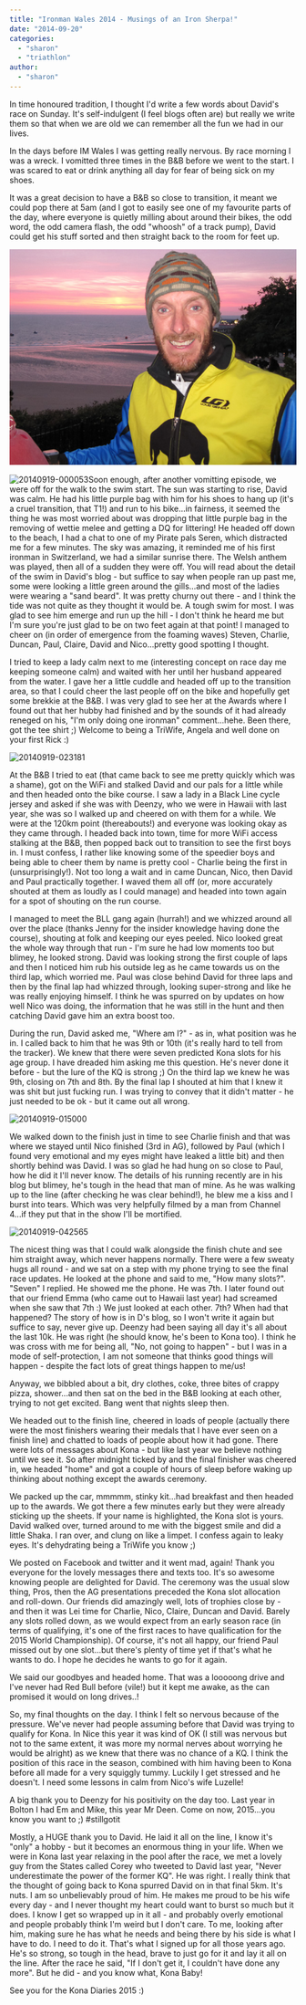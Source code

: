 ```yaml
---
title: "Ironman Wales 2014 - Musings of an Iron Sherpa!"
date: "2014-09-20"
categories: 
  - "sharon"
  - "triathlon"
author: 
  - "sharon"
---
```


In time honoured tradition, I thought I'd write a few words about David's race on Sunday. It's self-indulgent (I feel blogs often are) but really we write them so that when we are old we can remember all the fun we had in our lives.

In the days before IM Wales I was getting really nervous. By race morning I was a wreck. I vomitted three times in the B&B before we went to the start. I was scared to eat or drink anything all day for fear of being sick on my shoes.

It was a great decision to have a B&B so close to transition, it meant we could pop there at 5am (and I got to easily see one of my favourite parts of the day, where everyone is quietly milling about around their bikes, the odd word, the odd camera flash, the odd "whoosh" of a track pump), David could get his stuff sorted and then straight back to the room for feet up.

![20140914-4477](/images/2014/20140914-4477.jpg)

![20140919-000053](/images/2014/20140919-000053-266x400.jpg)Soon enough, after another vomitting episode, we were off for the walk to the swim start. The sun was starting to rise, David was calm. He had his little purple bag with him for his shoes to hang up (it's a cruel transition, that T1!) and run to his bike...in fairness, it seemed the thing he was most worried about was dropping that little purple bag in the removing of wettie melee and getting a DQ for littering! He headed off down to the beach, I had a chat to one of my Pirate pals Seren, which distracted me for a few minutes. The sky was amazing, it reminded me of his first ironman in Switzerland, we had a similar sunrise there. The Welsh anthem was played, then all of a sudden they were off. You will read about the detail of the swim in David's blog - but suffice to say when people ran up past me, some were looking a little green around the gills...and most of the ladies were wearing a "sand beard". It was pretty churny out there - and I think the tide was not quite as they thought it would be. A tough swim for most. I was glad to see him emerge and run up the hill - I don't think he heard me but I'm sure you're just glad to be on two feet again at that point! I managed to cheer on (in order of emergence from the foaming waves) Steven, Charlie, Duncan, Paul, Claire, David and Nico...pretty good spotting I thought.

I tried to keep a lady calm next to me (interesting concept on race day me keeping someone calm) and waited with her until her husband appeared from the water. I gave her a little cuddle and headed off up to the transition area, so that I could cheer the last people off on the bike and hopefully get some brekkie at the B&B. I was very glad to see her at the Awards where I found out that her hubby had finished and by the sounds of it had already reneged on his, "I'm only doing one ironman" comment...hehe. Been there, got the tee shirt ;) Welcome to being a TriWife, Angela and well done on your first Rick :)

![20140919-023181](/images/2014/20140919-023181-265x400.jpg)

At the B&B I tried to eat (that came back to see me pretty quickly which was a shame), got on the WiFi and stalked David and our pals for a little while and then headed onto the bike course. I saw a lady in a Black Line cycle jersey and asked if she was with Deenzy, who we were in Hawaii with last year, she was so I walked up and cheered on with them for a while. We were at the 120km point (thereabouts!) and everyone was looking okay as they came through. I headed back into town, time for more WiFi access stalking at the B&B, then popped back out to transition to see the first boys in. I must confess, I rather like knowing some of the speedier boys and being able to cheer them by name is pretty cool - Charlie being the first in (unsurprisingly!). Not too long a wait and in came Duncan, Nico, then David and Paul practically together. I waved them all off (or, more accurately shouted at them as loudly as I could manage) and headed into town again for a spot of shouting on the run course.

I managed to meet the BLL gang again (hurrah!) and we whizzed around all over the place (thanks Jenny for the insider knowledge having done the course), shouting at folk and keeping our eyes peeled. Nico looked great the whole way through that run - I'm sure he had low moments too but blimey, he looked strong. David was looking strong the first couple of laps and then I noticed him rub his outside leg as he came towards us on the third lap, which worried me. Paul was close behind David for three laps and then by the final lap had whizzed through, looking super-strong and like he was really enjoying himself. I think he was spurred on by updates on how well Nico was doing, the information that he was still in the hunt and then catching David gave him an extra boost too.

During the run, David asked me, "Where am I?" - as in, what position was he in. I called back to him that he was 9th or 10th (it's really hard to tell from the tracker). We knew that there were seven predicted Kona slots for his age group. I have dreaded him asking me this question. He's never done it before - but the lure of the KQ is strong ;) On the third lap we knew he was 9th, closing on 7th and 8th. By the final lap I shouted at him that I knew it was shit but just fucking run. I was trying to convey that it didn't matter - he just needed to be ok - but it came out all wrong.

![20140919-015000](/images/2014/20140919-015000-532x800.jpg)

We walked down to the finish just in time to see Charlie finish and that was where we stayed until Nico finished (3rd in AG), followed by Paul (which I found very emotional and my eyes might have leaked a little bit) and then shortly behind was David. I was so glad he had hung on so close to Paul, how he did it I'll never know. The details of his running recently are in his blog but blimey, he's tough in the head that man of mine. As he was walking up to the line (after checking he was clear behind!), he blew me a kiss and I burst into tears. Which was very helpfully filmed by a man from Channel 4...if they put that in the show I'll be mortified.

![20140919-042565](/images/2014/20140919-042565-531x800.jpg)

The nicest thing was that I could walk alongside the finish chute and see him straight away, which never happens normally. There were a few sweaty hugs all round - and we sat on a step with my phone trying to see the final race updates. He looked at the phone and said to me, "How many slots?". "Seven" I replied. He showed me the phone. He was 7th. I later found out that our friend Emma (who came out to Hawaii last year) had screamed when she saw that 7th :) We just looked at each other. 7th? When had that happened? The story of how is in D's blog, so I won't write it again but suffice to say, never give up. Deenzy had been saying all day it's all about the last 10k. He was right (he should know, he's been to Kona too). I think he was cross with me for being all, "No, not going to happen" - but I was in a mode of self-protection, I am not someone that thinks good things will happen - despite the fact lots of great things happen to me/us!

Anyway, we bibbled about a bit, dry clothes, coke, three bites of crappy pizza, shower...and then sat on the bed in the B&B looking at each other, trying to not get excited. Bang went that nights sleep then.

We headed out to the finish line, cheered in loads of people (actually there were the most finishers wearing their medals that I have ever seen on a finish line) and chatted to loads of people about how it had gone. There were lots of messages about Kona - but like last year we believe nothing until we see it. So after midnight ticked by and the final finisher was cheered in, we headed "home" and got a couple of hours of sleep before waking up thinking about nothing except the awards ceremony.

We packed up the car, mmmmm, stinky kit...had breakfast and then headed up to the awards. We got there a few minutes early but they were already sticking up the sheets. If your name is highlighted, the Kona slot is yours. David walked over, turned around to me with the biggest smile and did a little Shaka. I ran over, and clung on like a limpet. I confess again to leaky eyes. It's dehydrating being a TriWife you know ;)

We posted on Facebook and twitter and it went mad, again! Thank you everyone for the lovely messages there and texts too. It's so awesome knowing people are delighted for David. The ceremony was the usual slow thing, Pros, then the AG presentations preceded the Kona slot allocation and roll-down. Our friends did amazingly well, lots of trophies close by - and then it was Lei time for Charlie, Nico, Claire, Duncan and David. Barely any slots rolled down, as we would expect from an early season race (in terms of qualifying, it's one of the first races to have qualification for the 2015 World Championship). Of course, it's not all happy, our friend Paul missed out by one slot...but there's plenty of time yet if that's what he wants to do. I hope he decides he wants to go for it again.

We said our goodbyes and headed home. That was a looooong drive and I've never had Red Bull before (vile!) but it kept me awake, as the can promised it would on long drives..!

So, my final thoughts on the day. I think I felt so nervous because of the pressure. We've never had people assuming before that David was trying to qualify for Kona. In Nice this year it was kind of OK (I still was nervous but not to the same extent, it was more my normal nerves about worrying he would be alright) as we knew that there was no chance of a KQ. I think the position of this race in the season, combined with him having been to Kona before all made for a very squiggly tummy. Luckily I get stressed and he doesn't. I need some lessons in calm from Nico's wife Luzelle!

A big thank you to Deenzy for his positivity on the day too. Last year in Bolton I had Em and Mike, this year Mr Deen. Come on now, 2015...you know you want to ;) #stillgotit

Mostly, a HUGE thank you to David. He laid it all on the line, I know it's "only" a hobby - but it becomes an enormous thing in your life. When we were in Kona last year relaxing in the pool after the race, we met a lovely guy from the States called Corey who tweeted to David last year, "Never underestimate the power of the former KQ". He was right. I really think that the thought of going back to Kona spurred David on in that final 5km. It's nuts. I am so unbelievably proud of him. He makes me proud to be his wife every day - and I never thought my heart could want to burst so much but it does. I know I get so wrapped up in it all - and probably overly emotional and people probably think I'm weird but I don't care. To me, looking after him, making sure he has what he needs and being there by his side is what I have to do. I need to do it. That's what I signed up for all those years ago. He's so strong, so tough in the head, brave to just go for it and lay it all on the line. After the race he said, "If I don't get it, I couldn't have done any more". But he did - and you know what, Kona Baby!

See you for the Kona Diaries 2015 :)
